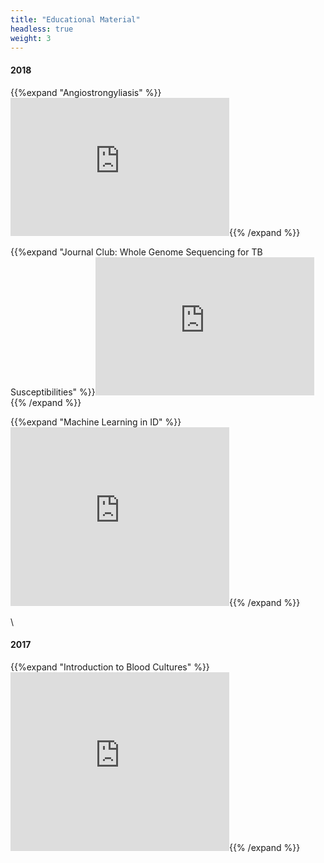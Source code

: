 ```yaml
---
title: "Educational Material"
headless: true
weight: 3
---
```



#### 2018 
{{%expand "Angiostrongyliasis" %}}<iframe src="https://onedrive.live.com/embed?cid=7E7DD198156E0C31&amp;resid=7E7DD198156E0C31%2116993&amp;authkey=AExfxPx6HYZB5cs&amp;em=2&amp;wdAr=1.7781512605042016" width="350px" height="221px" frameborder="0">This is an embedded <a target="_blank" href="https://office.com">Microsoft Office</a> presentation, powered by <a target="_blank" href="https://office.com/webapps">Office Online</a>.</iframe>{{% /expand %}}


{{%expand "Journal Club: Whole Genome Sequencing for TB Susceptibilities" %}}<iframe src="https://onedrive.live.com/embed?resid=7E7DD198156E0C31%2116988&amp;authkey=%21AGKziYC1DTHUL-o&amp;em=2&amp;wdAr=1.7777777777777777" width="350px" height="221px" frameborder="0">This is an embedded <a target="_blank" href="https://office.com">Microsoft Office</a> presentation, powered by <a target="_blank" href="https://office.com/webapps">Office Online</a>.</iframe>{{% /expand %}}


{{%expand "Machine Learning in ID" %}}<iframe src="https://onedrive.live.com/embed?resid=7E7DD198156E0C31%2116983&amp;authkey=%21AFXugO-V0ijvijc&amp;em=2&amp;wdAr=1.334174022698613" width="350px" height="286px" frameborder="0">This is an embedded <a target="_blank" href="https://office.com">Microsoft Office</a> presentation, powered by <a target="_blank" href="https://office.com/webapps">Office Online</a>.</iframe>{{% /expand %}}

\

#### 2017


{{%expand "Introduction to Blood Cultures" %}}<iframe src="https://onedrive.live.com/embed?resid=7E7DD198156E0C31%2116986&amp;authkey=%21AJvdzhsSeiCES1A&amp;em=2&amp;wdAr=1.3333333333333333" width="350px" height="286px" frameborder="0">This is an embedded <a target="_blank" href="https://office.com">Microsoft Office</a> presentation, powered by <a target="_blank" href="https://office.com/webapps">Office Online</a>.</iframe>{{% /expand %}}
